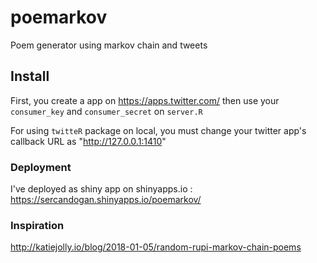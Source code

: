# poemarkov

Poem generator using markov chain and tweets

## Install

First, you create a app on https://apps.twitter.com/ then use your `consumer_key` and `consumer_secret` on `server.R`

For using `twitteR` package on local, you must change your twitter app's callback URL as "http://127.0.0.1:1410"

### Deployment

I've deployed as shiny app on shinyapps.io : https://sercandogan.shinyapps.io/poemarkov/


### Inspiration 

http://katiejolly.io/blog/2018-01-05/random-rupi-markov-chain-poems


